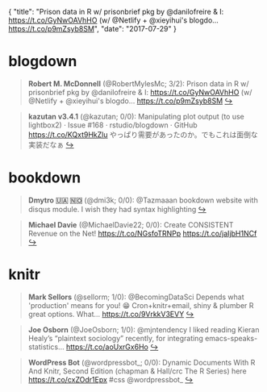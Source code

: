 {
  "title": "Prison data in R w/ prisonbrief pkg by @danilofreire &amp; I: https://t.co/GyNwOAVhHO (w/ @Netlify + @xieyihui's blogdo… https://t.co/p9mZsyb8SM",
  "date": "2017-07-29"
}

# blogdown

> **Robert M. McDonnell** (@RobertMylesMc; 3/2): Prison data in R w/ prisonbrief pkg by @danilofreire &amp; I: https://t.co/GyNwOAVhHO (w/ @Netlify + @xieyihui's blogdo… https://t.co/p9mZsyb8SM  [&#8618;](https://twitter.com/xieyihui/status/891097170719453190)

<!-- -->


> **kazutan v3.4.1** (@kazutan; 0/0): Manipulating plot output (to use lightbox2) · Issue #168 · rstudio/blogdown · GitHub https://t.co/KQxt9HkZlu 
やっぱり需要があったのか。でもこれは面倒な実装だなぁ  [&#8618;](https://twitter.com/xieyihui/status/891087485291208704)

<!-- -->


# bookdown

> **Dmytro 🇺🇦  🇳🇴** (@dmi3k; 0/0): @Tazmaaan bookdown website with disqus module. I wish they had syntax highlighting  [&#8618;](https://twitter.com/xieyihui/status/891374172185743360)

<!-- -->


> **Michael Davie** (@MichaelDavie22; 0/0): Create CONSISTENT Revenue on the Net!
https://t.co/NGsfoTRNPp https://t.co/jaIjbH1NCf  [&#8618;](https://twitter.com/xieyihui/status/891221851137081344)

<!-- -->


# knitr

> **Mark Sellors** (@sellorm; 1/0): @BecomingDataSci Depends what 'production' means for you! 😁 Cron+knitr+email, shiny &amp; plumber R great options. What… https://t.co/9VrkkV3EVY  [&#8618;](https://twitter.com/xieyihui/status/891402230619885570)

<!-- -->


> **Joe Osborn** (@JoeOsborn; 1/0): @mjntendency I liked reading Kieran Healy’s “plaintext sociology” recently, for integrating emacs-speaks-statistics… https://t.co/aoUxrGx6Ho  [&#8618;](https://twitter.com/xieyihui/status/891333242481135617)

<!-- -->


> **WordPress Bot** (@wordpressbot_; 0/0): Dynamic Documents With R And Knitr, Second Edition (chapman &amp; Hall/crc The R Series) here  https://t.co/cxZOdr1Epx #css @wordpressbot_  [&#8618;](https://twitter.com/xieyihui/status/891147059176370177)

<!-- -->


